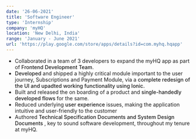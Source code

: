 ```yaml
---
date: '26-06-2021'
title: 'Software Engineer'
type: 'Internship'
company: 'myHQ'
location: 'New Delhi, India'
range: 'January - June 2021'
url: 'https://play.google.com/store/apps/details?id=com.myhq.hqapp'
---
```

<style> 
.bold-primary{
    color: var(--primary);
    font-weight: 500;
    margin: 0px;
    display: inline;
}
</style>
- Collaborated in a team of 3 developers to expand the myHQ app as part of <p class="bold-primary"> Frontend Development Team</p>.
- <p class="bold-primary">Developed</p> and shipped a highly critical module important to the user journey, Subscriptions and Payment Module, via a <p class="bold-primary"> complete redesign of the UI and upadted working functionality using Ionic.</p>
- Built and released the on boarding of a product and <p class="bold-primary"> single-handedly developed flows </p> for the same.
- Reduced underlying <p class="bold-primary"> user experience </p> issues, making the application intuitive and user-friendly to the customer
- Authored <p class="bold-primary"> Technical Specification Documents and System Design Documents </p>, key to sound software development, throughout my tenure at myHQ.

